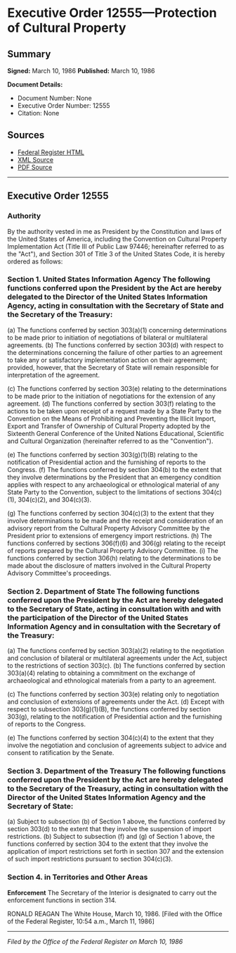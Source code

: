 # Executive Order 12555—Protection of Cultural Property

## Summary

**Signed:** March 10, 1986
**Published:** March 10, 1986

**Document Details:**
- Document Number: None
- Executive Order Number: 12555
- Citation: None

## Sources
- [Federal Register HTML](https://www.presidency.ucsb.edu/documents/executive-order-12555-protection-cultural-property)
- [XML Source](None)
- [PDF Source](None)

---

## Executive Order 12555

### Authority

By the authority vested in me as President by the Constitution and laws of the United States of America, including the Convention on Cultural Property Implementation Act (Title III of Public Law 97446; hereinafter referred to as the "Act"), and Section 301 of Title 3 of the United States Code, it is hereby ordered as follows:
### Section 1. United States Information Agency The following functions conferred upon the President by the Act are hereby delegated to the Director of the United States Information Agency, acting in consultation with the Secretary of State and the Secretary of the Treasury:

(a) The functions conferred by section 303(a)(1) concerning determinations to be made prior to initiation of negotiations of bilateral or multilateral agreements.
(b) The functions conferred by section 303(d) with respect to the determinations concerning the failure of other parties to an agreement to take any or satisfactory implementation action on their agreement; provided, however, that the Secretary of State will remain responsible for interpretation of the agreement.

(c) The functions conferred by section 303(e) relating to the determinations to be made prior to the initiation of negotiations for the extension of any agreement.
(d) The functions conferred by section 303(f) relating to the actions to be taken upon receipt of a request made by a State Party to the Convention on the Means of Prohibiting and Preventing the Illicit Import, Export and Transfer of Ownership of Cultural Property adopted by the Sixteenth General Conference of the United Nations Educational, Scientific and Cultural Organization (hereinafter referred to as the "Convention").

(e) The functions conferred by section 303(g)(1)(B) relating to the notification of Presidential action and the furnishing of reports to the Congress.
(f) The functions conferred by section 304(b) to the extent that they involve determinations by the President that an emergency condition applies with respect to any archaeological or ethnological material of any State Party to the Convention, subject to the limitations of sections 304(c)(1), 304(c)(2), and 304(c)(3).

(g) The functions conferred by section 304(c)(3) to the extent that they involve determinations to be made and the receipt and consideration of an advisory report from the Cultural Property Advisory Committee by the President prior to extensions of emergency import restrictions.
(h) The functions conferred by sections 306(f)(6) and 306(g) relating to the receipt of reports prepared by the Cultural Property Advisory Committee.
    (i) The functions conferred by section 306(h) relating to the determinations to be made about the disclosure of matters involved in the Cultural Property Advisory Committee's proceedings.
### Section 2. Department of State The following functions conferred upon the President by the Act are hereby delegated to the Secretary of State, acting in consultation with and with the participation of the Director of the United States Information Agency and in consultation with the Secretary of the Treasury:

(a) The functions conferred by section 303(a)(2) relating to the negotiation and conclusion of bilateral or multilateral agreements under the Act, subject to the restrictions of section 303(c).
(b) The functions conferred by section 303(a)(4) relating to obtaining a commitment on the exchange of archaeological and ethnological materials from a party to an agreement.

(c) The functions conferred by section 303(e) relating only to negotiation and conclusion of extensions of agreements under the Act.
(d) Except with respect to subsection 303(g)(1)(B), the functions conferred by section 303(g), relating to the notification of Presidential action and the furnishing of reports to the Congress.

(e) The functions conferred by section 304(c)(4) to the extent that they involve the negotiation and conclusion of agreements subject to advice and consent to ratification by the Senate.
### Section 3. Department of the Treasury The following functions conferred upon the President by the Act are hereby delegated to the Secretary of the Treasury, acting in consultation with the Director of the United States Information Agency and the Secretary of State:

(a) Subject to subsection (b) of Section 1 above, the functions conferred by section 303(d) to the extent that they involve the suspension of import restrictions.
(b) Subject to subsection (f) and (g) of Section 1 above, the functions conferred by section 304 to the extent that they involve the application of import restrictions set forth in section 307 and the extension of such import restrictions pursuant to section 304(c)(3).

### Section 4. in Territories and Other Areas

**Enforcement**
 The Secretary of the Interior is designated to carry out the enforcement functions in section 314.

RONALD REAGAN
The White House,
March 10, 1986.
[Filed with the Office of the Federal Register, 10:54 a.m., March 11, 1986]

---

*Filed by the Office of the Federal Register on March 10, 1986*
